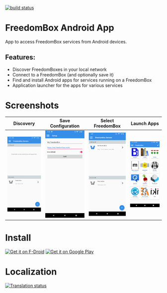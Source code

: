 [![build status](https://salsa.debian.org/freedombox-team/android-app/badges/master/pipeline.svg)](https://salsa.debian.org/freedombox-team/android-app/commits/master)

# FreedomBox Android App
App to access FreedomBox services from Android devices.

## Features:
- Discover FreedomBoxes in your local network
- Connect to a FreedomBox (and optionally save it)
- Find and install Android apps for services running on a FreedomBox
- Application launcher for the apps for various services

# Screenshots

Discovery             |  Save Configuration | Select FreedomBox | Launch Apps
:-------------------------:|:-------------------------:|:-------------------------:|:-------------------------:
<img src="fastlane/metadata/android/en-US/images/phoneScreenshots/2.png" width="200"/> | <img src="fastlane/metadata/android/en-US/images/phoneScreenshots/3.png" width="200"/> |  <img src="fastlane/metadata/android/en-US/images/phoneScreenshots/4.png" width="200"/> | <img src="fastlane/metadata/android/en-US/images/phoneScreenshots/5.png" width="200"/>

# Install

[<img alt="Get it on F-Droid" src="https://f-droid.org/badge/get-it-on.png" height="80">](https://f-droid.org/app/org.freedombox.freedombox) [<img alt="Get it on Google Play" src="https://play.google.com/intl/en_us/badges/images/generic/en_badge_web_generic.png" height="80">](https://play.google.com/store/apps/details?id=org.freedombox.freedombox)

# Localization

[![Translation status](https://hosted.weblate.org/widgets/freedombox/-/android/287x66-white.png)](https://hosted.weblate.org/projects/freedombox/android/)
